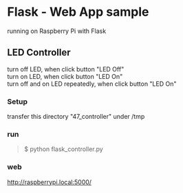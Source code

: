 # Flask - Web App sample

running on Raspberry Pi with Flask <br/>

## LED Controller
turn off LED, when click button "LED Off" <br/>
turn on LED, when click button "LED On" <br/>
turn off and on LED repeatedly, when click button "LED On" <br/>

### Setup
transfer this directory "47_controller" under /tmp <br/>

### run
> $ python flask_controller.py <br/>

### web
http://raspberrypi.local:5000/ <br/>
